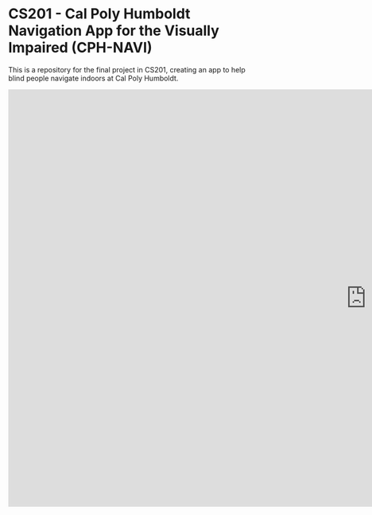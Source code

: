 # CS201 - Cal Poly Humboldt Navigation App for the Visually Impaired (CPH-NAVI)
This is a repository for the final project in CS201, creating an app to help blind people navigate indoors at Cal Poly Humboldt.

<iframe src="https://docs.google.com/presentation/d/e/2PACX-1vTRxKTmA-38DgTDPb4EDj3q3l8-uM-UX_P43PYyOBxbtb3x9Y2S8bpIAGSQP7qeW1FO-eqwKwMDLqbh/embed?start=true&loop=true&delayms=3000" frameborder="0" width="1440" height="839" allowfullscreen="true" mozallowfullscreen="true" webkitallowfullscreen="true"></iframe>
